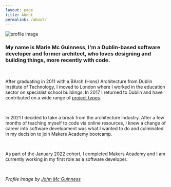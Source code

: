 ```yaml
---
layout: page
title: About
permalink: /about/
---
```


  <img class="profile-image" src="../public/hobbies/Profile.png" alt="profile image" >

<br>

### My name is Marie Mc Guinness, I'm a Dublin-based software developer and former architect, who loves designing and building things, more recently with code. 

<br>

After graduating in 2011 with a BArch (Hons) Architecture from Dublin Institute of Technology, I moved to London where I worked in the education sector on specialist school buildings. In 2017 I returned to Dublin and have contributed on a wide range of [project types](https://mmguinness.github.io/portfolio/architecture/2022/06/05/Architecture-portfolio.html). 

<br>

In 2021 I decided to take a break from the architecture industry. After a few months of teaching myself to code via online resources, I knew a change of career into software development was what I wanted to do and culminated in my decision to join Makers Academy bootcamp.

<br>

As part of the January 2022 cohort, I completed Makers Academy and I am currently working in my first role as a software developer.

<br>

_Profile image by [John Mc Guinness](https://www.johnmcguinness.art)_
